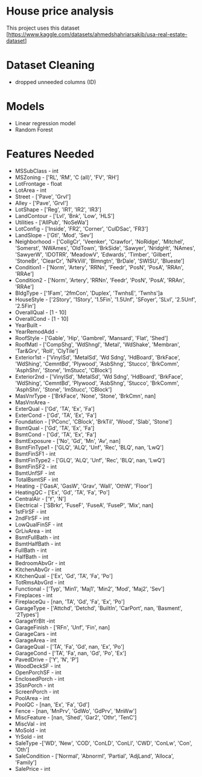 # House price analysis
This project uses this dataset [https://www.kaggle.com/datasets/ahmedshahriarsakib/usa-real-estate-dataset]

# Dataset Cleaning
- dropped unneeded columns (ID)

# Models
- Linear regression model
- Random Forest

# Features Needed
- MSSubClass - int
- MSZoning - ['RL', 'RM', 'C (all)', 'FV', 'RH']
- LotFrontage - float
- LotArea - int 
- Street - ['Pave', 'Grvl']
- Alley - ['Pave', 'Grvl']
- LotShape - ['Reg', 'IR1', 'IR2', 'IR3']
- LandContour - ['Lvl', 'Bnk', 'Low', 'HLS']
- Utilities - ['AllPub', 'NoSeWa']
- LotConfig - ['Inside', 'FR2', 'Corner', 'CulDSac', 'FR3']
- LandSlope - ['Gtl', 'Mod', 'Sev']
- Neighborhood - ['CollgCr', 'Veenker', 'Crawfor', 'NoRidge', 'Mitchel', 'Somerst', 'NWAmes', 'OldTown', 'BrkSide', 'Sawyer', 'NridgHt', 'NAmes', 'SawyerW', 'IDOTRR', 'MeadowV', 'Edwards', 'Timber', 'Gilbert', 'StoneBr', 'ClearCr', 'NPkVill', 'Blmngtn', 'BrDale', 'SWISU', 'Blueste']
- Condition1 - ['Norm', 'Artery', 'RRNn', 'Feedr', 'PosN', 'PosA', 'RRAn', 'RRAe']
- Condition2 - ['Norm', 'Artery', 'RRNn', 'Feedr', 'PosN', 'PosA', 'RRAn', 'RRAe']
- BldgType - ['1Fam', '2fmCon', 'Duplex', 'TwnhsE', 'Twnhs']a
- HouseStyle - ['2Story', '1Story', '1.5Fin', '1.5Unf', 'SFoyer', 'SLvl', '2.5Unf',
       '2.5Fin']
- OverallQual - [1 - 10]
- OverallCond - [1 - 10]
- YearBuilt - 
- YearRemodAdd - 
- RoofStyle - ['Gable', 'Hip', 'Gambrel', 'Mansard', 'Flat', 'Shed']
- RoofMatl - ['CompShg', 'WdShngl', 'Metal', 'WdShake', 'Membran', 'Tar&Grv',
       'Roll', 'ClyTile']
- Exterior1st - ['VinylSd', 'MetalSd', 'Wd Sdng', 'HdBoard', 'BrkFace', 'WdShing',
       'CemntBd', 'Plywood', 'AsbShng', 'Stucco', 'BrkComm', 'AsphShn',
       'Stone', 'ImStucc', 'CBlock']
- Exterior2nd - ['VinylSd', 'MetalSd', 'Wd Sdng', 'HdBoard', 'BrkFace', 'WdShing',
       'CemntBd', 'Plywood', 'AsbShng', 'Stucco', 'BrkComm', 'AsphShn',
       'Stone', 'ImStucc', 'CBlock']
- MasVnrType - ['BrkFace', 'None', 'Stone', 'BrkCmn', nan]
- MasVnrArea - 
- ExterQual - ['Gd', 'TA', 'Ex', 'Fa']
- ExterCond - ['Gd', 'TA', 'Ex', 'Fa']
- Foundation - ['PConc', 'CBlock', 'BrkTil', 'Wood', 'Slab', 'Stone']
- BsmtQual - ['Gd', 'TA', 'Ex', 'Fa']
- BsmtCond - ['Gd', 'TA', 'Ex', 'Fa']
- BsmtExposure - ['No', 'Gd', 'Mn', 'Av', nan]
- BsmtFinType1 - ['GLQ', 'ALQ', 'Unf', 'Rec', 'BLQ', nan, 'LwQ']
- BsmtFinSF1 - int
- BsmtFinType2 - ['GLQ', 'ALQ', 'Unf', 'Rec', 'BLQ', nan, 'LwQ']
- BsmtFinSF2 - int
- BsmtUnfSF - int
- TotalBsmtSF - int
- Heating - ['GasA', 'GasW', 'Grav', 'Wall', 'OthW', 'Floor']
- HeatingQC - ['Ex', 'Gd', 'TA', 'Fa', 'Po']
- CentralAir - ['Y', 'N']
- Electrical - ['SBrkr', 'FuseF', 'FuseA', 'FuseP', 'Mix', nan]
- 1stFlrSF - int
- 2ndFlrSF - int
- LowQualFinSF - int
- GrLivArea - int
- BsmtFullBath - int
- BsmtHalfBath - int
- FullBath - int
- HalfBath - int
- BedroomAbvGr - int
- KitchenAbvGr - int
- KitchenQual - ['Ex', 'Gd', 'TA', 'Fa', 'Po']
- TotRmsAbvGrd - int
- Functional - ['Typ', 'Min1', 'Maj1', 'Min2', 'Mod', 'Maj2', 'Sev']
- Fireplaces - int
- FireplaceQu - [nan, 'TA', 'Gd', 'Fa', 'Ex', 'Po']
- GarageType - ['Attchd', 'Detchd', 'BuiltIn', 'CarPort', nan, 'Basment', '2Types']
- GarageYrBlt -int 
- GarageFinish - ['RFn', 'Unf', 'Fin', nan]
- GarageCars - int
- GarageArea - int
- GarageQual - ['TA', 'Fa', 'Gd', nan, 'Ex', 'Po']
- GarageCond - ['TA', 'Fa', nan, 'Gd', 'Po', 'Ex']
- PavedDrive - ['Y', 'N', 'P']
- WoodDeckSF - int
- OpenPorchSF - int
- EnclosedPorch - int
- 3SsnPorch - int
- ScreenPorch - int
- PoolArea - int
- PoolQC - [nan, 'Ex', 'Fa', 'Gd']
- Fence - [nan, 'MnPrv', 'GdWo', 'GdPrv', 'MnWw']
- MiscFeature - [nan, 'Shed', 'Gar2', 'Othr', 'TenC']
- MiscVal - int
- MoSold - int
- YrSold - int
- SaleType -['WD', 'New', 'COD', 'ConLD', 'ConLI', 'CWD', 'ConLw', 'Con', 'Oth'] 
- SaleCondition - ['Normal', 'Abnorml', 'Partial', 'AdjLand', 'Alloca', 'Family']
- SalePrice - int